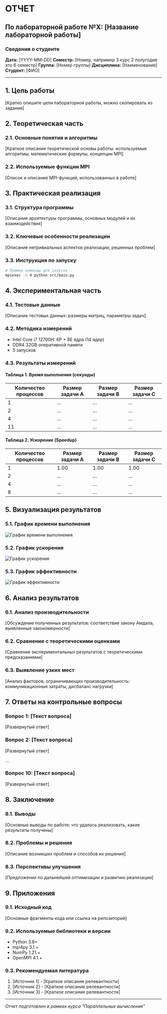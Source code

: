 # ОТЧЕТ
## По лабораторной работе №X: [Название лабораторной работы]

### Сведения о студенте
**Дата:** [YYYY-MM-DD]
**Семестр:** [Номер, например 3 курс 2 полугодие это 6 семестр]
**Группа:** [Номер группы]
**Дисциплина:** [Наименование]
**Студент:** [ФИО]

---

## 1. Цель работы
[Кратко опишите цели лабораторной работы, можно скопировать из задания]

## 2. Теоретическая часть
### 2.1. Основные понятия и алгоритмы
[Краткое описание теоретической основы работы: используемые алгоритмы, математические формулы, концепции MPI]

### 2.2. Используемые функции MPI
[Список и описание MPI-функций, использованных в работе]

## 3. Практическая реализация
### 3.1. Структура программы
[Описание архитектуры программы, основных модулей и их взаимодействия]

### 3.2. Ключевые особенности реализации
[Описание нетривиальных аспектов реализации, решенных проблем]

### 3.3. Инструкция по запуску
```bash
# Пример команды для запуска
mpiexec -n 4 python src/main.py
```

## 4. Экспериментальная часть
### 4.1. Тестовые данные
[Описание тестовых данных: размеры матриц, параметры задач]

### 4.2. Методика измерений
- Intel Core i7 12700H: 6P + 8E ядра (14 ядер)
- DDR4 32GB оперативной памяти
- 5 запусков

### 4.3. Результаты измерений
#### Таблица 1. Время выполнения (секунды)
| Количество процессов | Размер задачи A | Размер задачи B | Размер задачи C |
|---------------------|-----------------|-----------------|-----------------|
| 1                   | ...             | ...             | ...             |
| 2                   | ...             | ...             | ...             |
| 4                   | ...             | ...             | ...             |
| 11                   | ...             | ...             | ...             |

#### Таблица 2. Ускорение (Speedup)
| Количество процессов | Размер задачи A | Размер задачи B | Размер задачи C |
|---------------------|-----------------|-----------------|-----------------|
| 1                   | 1.00            | 1.00            | 1.00            |
| 2                   | ...             | ...             | ...             |
| 4                   | ...             | ...             | ...             |
| 8                   | ...             | ...             | ...             |

## 5. Визуализация результатов
### 5.1. График времени выполнения
![График времени выполнения](images/execution_time.png)

### 5.2. График ускорения
![График ускорения](images/speedup.png)

### 5.3. График эффективности
![График эффективности](images/efficiency.png)

## 6. Анализ результатов
### 6.1. Анализ производительности
[Обсуждение полученных результатов: соответствие закону Амдала, выявленные закономерности]

### 6.2. Сравнение с теоретическими оценками
[Сравнение экспериментальных результатов с теоретическими предсказаниями]

### 6.3. Выявление узких мест
[Анализ факторов, ограничивающих производительность: коммуникационные затраты, дисбаланс нагрузки]

## 7. Ответы на контрольные вопросы
### Вопрос 1: [Текст вопроса]
[Развернутый ответ]

### Вопрос 2: [Текст вопроса]
[Развернутый ответ]

...

### Вопрос 10: [Текст вопроса]
[Развернутый ответ]

## 8. Заключение
### 8.1. Выводы
[Основные выводы по работе: что удалось реализовать, какие результаты получены]

### 8.2. Проблемы и решения
[Описание возникших проблем и способов их решения]

### 8.3. Перспективы улучшения
[Предложения по дальнейшей оптимизации и развитию реализации]

## 9. Приложения
### 9.1. Исходный код
[Основные фрагменты кода или ссылка на репозиторий]

### 9.2. Используемые библиотеки и версии
- Python 3.8+
- mpi4py 3.1.+
- NumPy 1.21.+
- OpenMPI 4.1.+

### 9.3. Рекомендуемая литература
1. [Источник 1] - [Краткое описание релевантности]
2. [Источник 2] - [Краткое описание релевантности]
3. [Источник 3] - [Краткое описание релевантности]

---

*Отчет подготовлен в рамках курса "Параллельные вычисления"*
